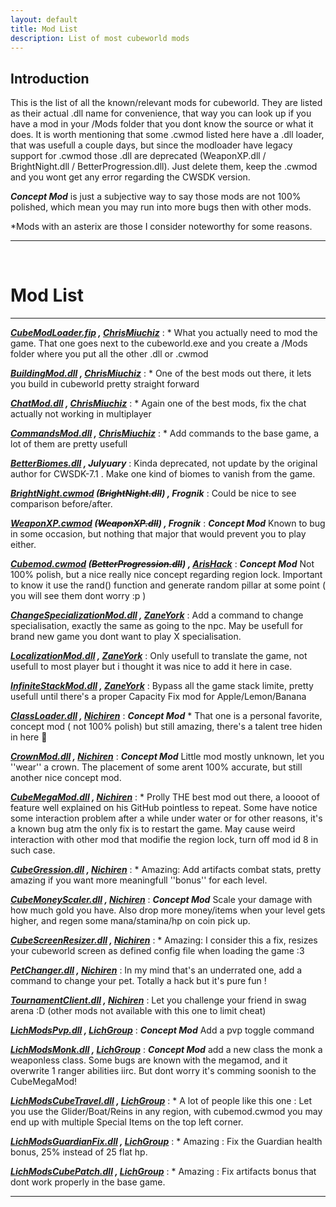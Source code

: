 ```yaml
---
layout: default
title: Mod List
description: List of most cubeworld mods
---
```


## Introduction

This is the list of all the known/relevant mods for cubeworld. They are listed as their actual .dll name for convenience, that way you can look up if you have a mod in your /Mods folder that you dont know the source or what it does. It is worth mentioning that some .cwmod listed here have a .dll loader, that was usefull a couple days, but since the modloader have legacy support for .cwmod those .dll are deprecated (WeaponXP.dll / BrightNight.dll / BetterProgression.dll). Just delete them, keep the .cwmod and you wont get any error regarding the CWSDK version.

_**_Concept Mod_**_ is just a subjective way to say those mods are not 100% polished, which mean you may run into more bugs then with other mods.

*Mods with an asterix are those I consider noteworthy for some reasons.

_________________

&nbsp;&nbsp;&nbsp;&nbsp;&nbsp;&nbsp;
# Mod List

_________________

***[CubeModLoader.fip](https://paroyer.github.io/ModCatalogue/Mods/ModLoader) , [ChrisMiuchiz](https://github.com/ChrisMiuchiz)*** : * What you actually need to mod the game. That one goes next to the cubeworld.exe and you create a /Mods folder where you put all the other .dll or .cwmod

***[BuildingMod.dll](https://paroyer.github.io/ModCatalogue/Mods/BuildingMod) , [ChrisMiuchiz](https://github.com/ChrisMiuchiz)*** : * One of the best mods out there, it lets you build in cubeworld pretty straight forward

***[ChatMod.dll](https://paroyer.github.io/ModCatalogue/Mods/ChatMod) , [ChrisMiuchiz](https://github.com/ChrisMiuchiz)*** : * Again one of the best mods, fix the chat actually not working in multiplayer

***[CommandsMod.dll](https://paroyer.github.io/ModCatalogue/Mods/CommandsMod) , [ChrisMiuchiz](https://github.com/ChrisMiuchiz)*** : * Add commands to the base game, a lot of them are pretty usefull

***[BetterBiomes.dll](https://paroyer.github.io/ModCatalogue/Mods/BetterBiomes) , Julyuary*** : Kinda deprecated, not update by the original author for CWSDK-7.1 . Make one kind of biomes to vanish from the game.

***[BrightNight.cwmod](https://paroyer.github.io/ModCatalogue/Mods/BrightNight) (~~BrightNight.dll~~) , Frognik*** : Could be nice to see comparison before/after.

***[WeaponXP.cwmod](https://paroyer.github.io/ModCatalogue/Mods/WeaponXP) (~~WeaponXP.dll~~) , Frognik*** : _**_Concept Mod_**_ Known to bug in some occasion, but nothing that major that would prevent you to play either.

***[Cubemod.cwmod](https://paroyer.github.io/ModCatalogue/Mods/CubeMod) (~~BetterProgression.dll~~) , [ArisHack](https://github.com/arishackstv)*** : _**_Concept Mod_**_ Not 100% polish, but a nice really nice concept regarding region lock. Important to know it use the rand() function and generate random pillar at some point ( you will see them dont worry :p )


***[ChangeSpecializationMod.dll](https://paroyer.github.io/ModCatalogue/Mods/ChangeSpecializationMod) , [ZaneYork](https://github.com/ZaneYork)*** : Add a command to change specialisation, exactly the same as going to the npc. May be usefull for brand new game you dont want to play X specialisation.

***[LocalizationMod.dll](https://paroyer.github.io/ModCatalogue/Mods/LocalizationMod) , [ZaneYork](https://github.com/ZaneYork)*** : Only usefull to translate the game, not usefull to most player but i thought it was nice to add it here in case.

***[InfiniteStackMod.dll](https://paroyer.github.io/ModCatalogue/Mods/InfiniteStackMod) , [ZaneYork](https://github.com/ZaneYork)*** : Bypass all the game stack limite, pretty usefull until there's a proper Capacity Fix mod for Apple/Lemon/Banana

***[ClassLoader.dll](https://paroyer.github.io/ModCatalogue/Mods/ClassLoader) , [Nichiren](https://github.com/thetrueoneshots)*** : _**_Concept Mod_**_ * That one is a personal favorite, concept mod ( not 100% polish) but still amazing, there's a talent tree hiden in here 👀

***[CrownMod.dll](https://paroyer.github.io/ModCatalogue/Mods/CrownMod) , [Nichiren](https://github.com/thetrueoneshots)*** : _**_Concept Mod_**_ Little mod mostly unknown, let you ''wear'' a crown. The placement of some arent 100% accurate, but still another nice concept mod.

***[CubeMegaMod.dll](https://paroyer.github.io/ModCatalogue/Mods/CubeMegaMod) , [Nichiren](https://github.com/thetrueoneshots)*** : * Prolly THE best mod out there, a loooot of feature well explained on his GitHub pointless to repeat. Some have notice some interaction problem after a while under water or for other reasons, it's a known bug atm the only fix is to restart the game. May cause weird interaction with other mod that modifie the region lock, turn off mod id 8 in such case.

***[CubeGression.dll](https://paroyer.github.io/ModCatalogue/Mods/CubeGression) , [Nichiren](https://github.com/thetrueoneshots)*** : * Amazing: Add artifacts combat stats, pretty amazing if you want more meaningfull ''bonus'' for each level.

***[CubeMoneyScaler.dll](https://paroyer.github.io/ModCatalogue/Mods/CubeMoneyScaler) , [Nichiren](https://github.com/thetrueoneshots)*** : _**_Concept Mod_**_ Scale your damage with how much gold you have. Also drop more money/items when your level gets higher, and regen some mana/stamina/hp on coin pick up.

***[CubeScreenResizer.dll](https://paroyer.github.io/ModCatalogue/Mods/CubeScreenResizer) , [Nichiren](https://github.com/thetrueoneshots)*** : * Amazing: I consider this a fix, resizes your cubeworld screen as defined config file when loading the game :3 

***[PetChanger.dll](https://paroyer.github.io/ModCatalogue/Mods/PetChanger) , [Nichiren](https://github.com/thetrueoneshots)*** : In my mind that's an underrated one, add a command to change your pet. Totally a hack but it's pure fun !

***[TournamentClient.dll](https://paroyer.github.io/ModCatalogue/Mods/TournamentClient) , [Nichiren](https://github.com/thetrueoneshots)*** : Let you challenge your friend in swag arena :D (other mods not available with this one to limit cheat)

***[LichModsPvp.dll](https://paroyer.github.io/ModCatalogue/Mods/LichModsPvp) , [LichGroup](https://github.com/LockManipulator)*** : _**_Concept Mod_**_ Add a pvp toggle command 

***[LichModsMonk.dll](https://paroyer.github.io/ModCatalogue/Mods/LichModsMonk) , [LichGroup](https://github.com/LockManipulator)*** : _**_Concept Mod_**_ add a new class the monk a weaponless class. Some bugs are known with the megamod, and it overwrite 1 ranger abilities iirc. But dont worry it's comming soonish to the CubeMegaMod!

***[LichModsCubeTravel.dll](https://paroyer.github.io/ModCatalogue/Mods/LichModsCubeTravel) , [LichGroup](https://github.com/LockManipulator)*** : * A lot of people like this one : Let you use the Glider/Boat/Reins in any region, with cubemod.cwmod you may end up with multiple Special Items on the top left corner.

***[LichModsGuardianFix.dll](https://paroyer.github.io/ModCatalogue/Mods/LichModsGuardianFix) , [LichGroup](https://github.com/LockManipulator)*** : * Amazing : Fix the Guardian health bonus, 25% instead of 25 flat hp.

***[LichModsCubePatch.dll](https://paroyer.github.io/ModCatalogue/Mods/LichModsCubePatch) , [LichGroup](https://github.com/LockManipulator)*** : * Amazing : Fix artifacts bonus that dont work properly in the base game.

_________________
